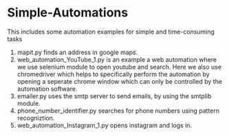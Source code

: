 # Simple-Automations
This includes some automation examples for simple and time-consuming tasks

1. mapit.py finds an address in google maps.
2. web_automation_YouTube_1.py is an example a web automation where we use selenium module to open youtube and search. Here we also use chromedriver which helps to specifically perform the automation by opening a seperate chrome window which can only be controlled by the automation software.
3. emailer.py uses the smtp server to send emails, by using the smtplib module.
4. phone_number_identifier.py searches for phone numbers using pattern recogniztion.
5. web_automation_Instagram_1.py opens instagram and logs in.
